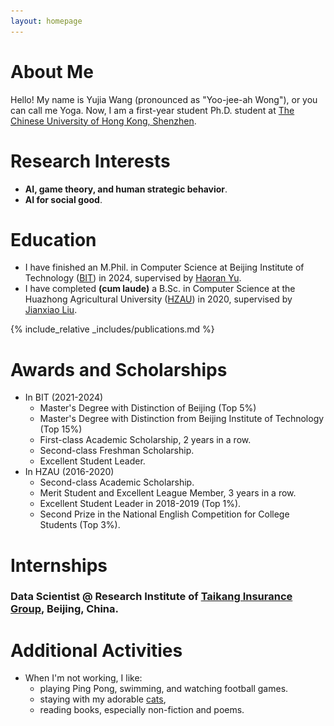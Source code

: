 ```yaml
---
layout: homepage
---
```


# About Me

Hello! My name is Yujia Wang (pronounced as "Yoo-jee-ah Wong"), or you can call me Yoga. Now, I am a first-year student Ph.D. student at [The Chinese University of Hong Kong, Shenzhen]([https://english.bit.edu.cn/](https://www.cuhk.edu.cn/en)).  

# Research Interests

- **AI, game theory, and human strategic behavior**.
- **AI for social good**.
<!-- - Develop and deploy solutions to address real-world data-driven problems and create more social impact.-->
<!-- - Employ an interdisciplinary approach, such as integrating insights from psychology, sociology, and economics, to make AI-based solutions explainable and insightful.-->

# Education

- I have finished an M.Phil. in Computer Science at Beijing Institute of Technology ([BIT](https://english.bit.edu.cn/)) in 2024, supervised by [Haoran Yu](https://scholar.google.com/citations?hl=en&user=-vZRFXgAAAAJ).
- I have completed **(cum laude)** a B.Sc. in Computer Science at the Huazhong Agricultural University ([HZAU](http://www.hzau.edu.cn/en/HOME.htm)) in 2020, supervised by [Jianxiao Liu](https://dblp.org/pid/60/8456.html).

{% include_relative _includes/publications.md %}

<!-- {% include_relative _includes/experiences.md %} -->

# Awards and Scholarships 
- In BIT (2021-2024)
  - Master's Degree with Distinction of Beijing (Top 5%)
  - Master's Degree with Distinction from Beijing Institute of Technology (Top 15%)
  - First-class Academic Scholarship, 2 years in a row.
  - Second-class Freshman Scholarship.
  - Excellent Student Leader.
- In HZAU (2016-2020)
  - Second-class Academic Scholarship.
  - Merit Student and Excellent League Member, 3 years in a row. 
  - Excellent Student Leader in 2018-2019 (Top 1%).
  - Second Prize in the National English Competition for College Students (Top 3%).
  
# Internships
### Data Scientist @ Research Institute of [Taikang Insurance Group](https://www.taikang.com/about_en.html), Beijing, China.
<!-- - Given invoice data and insurance case data, applied machine learning techniques to identify fraudulent invoices and cases.
  - Improved prediction accuracy by 3 times compared to previous methods.
  - Discovered new characteristics of insurance fraud.
- Cleaned data in the Neo4j Database and investigated potential fraud communities.  -->

# Additional Activities
<!-- - I like sharing knowledge.
  - I used to serve as a volunteer instructor of HZAU, assisting non-computer science students in acquiring computer skills (e.g., fundamental knowledge of data structures and databases).
  - I wrote personal technical blogs (in Chinese though). Most of my blogs could receive a lot of likes and I love discussing issues with people in the comment section. -->
- When I'm not working, I like: 
  - playing Ping Pong, swimming, and watching football games.
  - staying with my adorable <a href="javascript:void(0);" onclick="toggleImage()">cats</a>,
  - reading books, especially non-fiction and poems.
<div id="catImage" style="display:none;">
  <img src="/assets/img/cats.jpg" alt="Cat Image" />
</div>


<script>
function toggleImage() {
  var x = document.getElementById("catImage");
  if (x.style.display === "none") {
    x.style.display = "block";
  } else {
    x.style.display = "none";
  }
}
</script>


